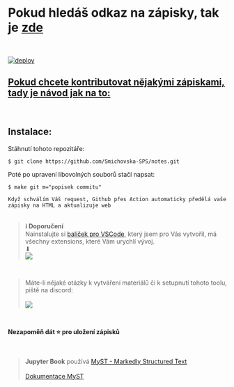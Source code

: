 # Pokud hledáš odkaz na zápisky, tak je [zde](https://smichovska-sps.github.io/notes/index.html)
<br>

[![deploy](https://github.com/Smichovska-SPS/notes/actions/workflows/deploy.yml/badge.svg?branch=main)](https://github.com/Smichovska-SPS/notes/actions/workflows/deploy.yml)

## <ins>Pokud chcete kontributovat nějakými zápiskami, tady je návod jak na to:</ins>
<br>

## **Instalace**:

Stáhnutí tohoto repozitáře:

```shell
$ git clone https://github.com/Smichovska-SPS/notes.git
```

Poté po upravení libovolných souborů stačí napsat:

```shell
$ make git m="popisek commitu"
```
`Když schválím Váš request, Github přes Action automaticky předělá vaše zápisky na HTML a aktualizuje web`
<br>
<br>

>**ℹ️ Doporučení** <br>
> Nainstalujte si [balíček pro VSCode](https://marketplace.visualstudio.com/items?itemName=cisc0disco.ssps-notes-pack), který jsem pro Vás vytvořil, má všechny extensions, které Vám urychlí vývoj. <br>
> ⬇︎ <br>
> ![](https://vsmarketplacebadge.apphb.com/version/cisc0disco.ssps-notes-pack.svg)


<br>

>Máte-li nějaké otázky k vytváření materiálů či k setupnutí tohoto toolu, piště na discord: <br><br>
> ![](https://dcbadge.vercel.app/api/shield/303614845981556738)



<!-- Při použití editoru VScode je nastavená zkratka pro spuštění tohoto příkazu.

`Windows/Linux:` <kbd>Ctrl</kbd>+<kbd>Shift</kbd>+<kbd>B</kbd>
<br> `MacOS:` <kbd>⇧</kbd>+<kbd>⌘</kbd>+<kbd>B</kbd>
-->

<br>

**Nezapoměň dát :star: pro uložení zápisků** 

<br>

> **Jupyter Book** používá [MyST - Markedly Structured Text](https://myst-parser.readthedocs.io/en/latest/)
>  <br> <br> [Dokumentace MyST](https://jupyterbook.org/en/stable/reference/cheatsheet.html)
